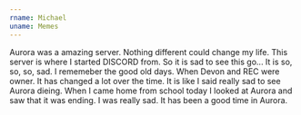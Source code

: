 ```yaml
---
rname: Michael
uname: Memes
---
```


Aurora was a amazing server. Nothing different could change my life. This server is where I started DISCORD from. So it is sad to see this go... It is so, so, so, sad. I rememeber the good old days. When Devon and REC were owner. It has changed a lot over the time. It is like I said really sad to see Aurora dieing. When I came home from school today I looked at Aurora and saw that it was ending. I was really sad. It has been a good time in Aurora.
